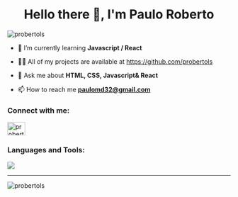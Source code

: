 <h1 align="center">Hello there 👋, I'm Paulo Roberto</h1>
<p align="left"> <img src="https://komarev.com/ghpvc/?username=probertols&label=Profile%20views&color=0e75b6&style=flat" alt="probertols" /> </p>

- 🌱 I’m currently learning **Javascript / React**

- 👨‍💻 All of my projects are available at https://github.com/probertols

- 💬 Ask me about **HTML, CSS, Javascript& React**

- 📫 How to reach me **paulomd32@gmail.com**

<h3 align="left">Connect with me:</h3>
<p align="left">
<a href="https://linkedin.com/in/probertojr" target="blank"><img align="center" src="https://raw.githubusercontent.com/rahuldkjain/github-profile-readme-generator/master/src/images/icons/Social/linked-in-alt.svg" alt="probertojr" height="30" width="40" /></a>
</p>


<h3 align="left">Languages and Tools:</h3>

<img src="https://img.shields.io/badge/React-20232A?style=for-the-badge&logo=react&logoColor=61DAFB" />



__________________________________________________________________________________________________________________________________


<p><img align="center" src="https://github-readme-streak-stats.herokuapp.com/?user=probertols&" alt="probertols" /></p>

